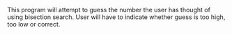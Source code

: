 This program will attempt to guess the number the user has thought of using bisection search. 
User will have to indicate whether guess is too high, too low or correct.
